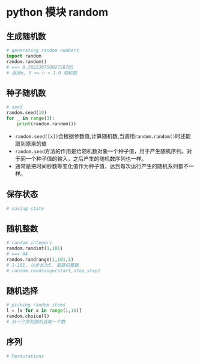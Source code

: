 # python 模块 random

## 生成随机数


```python
# generating random numbers
import random
random.random()
# ==> 0.38223875002738705
# 返回n, 0 <= n < 1.0 随机数
```

## 种子随机数


```python
# seed
random.seed(10)
for _ in range(3):
    print(random.random())
```

- `random.seed([x])`会根据参数值,计算随机数,当调用`random.random()`时还能取到原来的值
- `random.seed`方法的作用是给随机数对象一个种子值，用于产生随机序列。对于同一个种子值的输入，之后产生的随机数序列也一样。
- 通常是把时间秒数等变化值作为种子值，达到每次运行产生的随机系列都不一样。

## 保存状态


```python
# saving state

```

## 随机整数


```python
# random integers
random.randint(1,101)
# ==> 84
random.randrange(1,101,5)
# 1-101, 以步长为5, 取随机整数
# random.randrange(start,stop,step)

```

## 随机选择


```python
# picking random items
l = [x for x in range(1,10)]
random.choice(l)
# 从一个序列随机选取一个数
```

## 序列


```python
# Permutations


```
